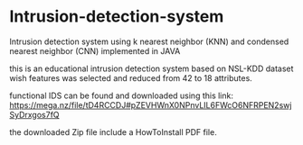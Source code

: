 # Intrusion-detection-system
Intrusion detection system using k nearest neighbor (KNN) and condensed nearest neighbor (CNN) implemented in JAVA

this is an educational intrusion detection system based on NSL-KDD dataset wish features was selected and reduced from 42 to 18 attributes.

functional IDS can be found and downloaded using this link:
https://mega.nz/file/tD4RCCDJ#pZEVHWnX0NPnvLIL6FWcO6NFRPEN2swjSyDrxgos7fQ

the downloaded Zip file include a HowToInstall PDF file.
